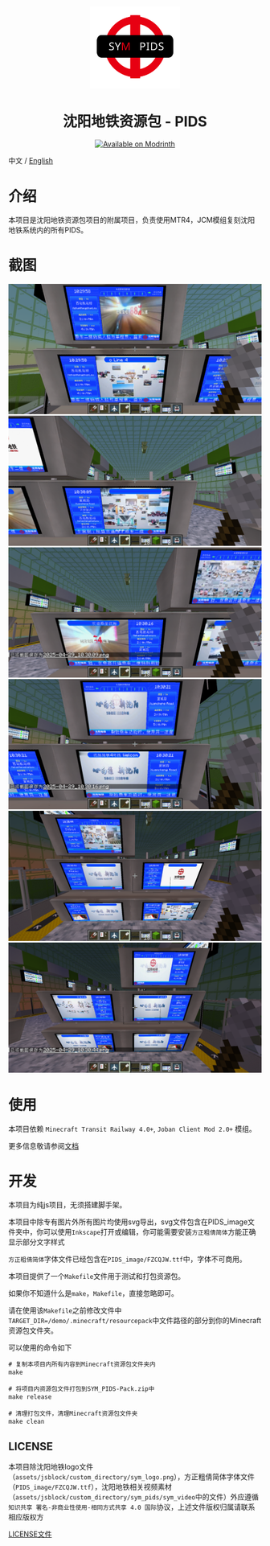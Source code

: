 <p align="center">
  <img src="pack.png" width="180px" alt="JCM Logo">
</p>

<h1 align="center">
  沈阳地铁资源包 - PIDS
</h1>

<p align="center">
  <a href="https://modrinth.com/resourcepack/sym-pids-pack">
    <img alt="Available on Modrinth" height="50" src="https://cdn.jsdelivr.net/npm/@intergrav/devins-badges@3/assets/cozy/available/modrinth_vector.svg">
  </a>
</p>

中文 / [English](README_en.md)

# 介绍

本项目是沈阳地铁资源包项目的附属项目，负责使用MTR4，JCM模组复刻沈阳地铁系统内的所有PIDS。

# 截图

![2025-04-29_10.29.58.png](Screenshots/2025-04-29_10.29.58.png)
![2025-04-29_10.30.09.png](Screenshots/2025-04-29_10.30.09.png)
![2025-04-29_10.30.16.png](Screenshots/2025-04-29_10.30.16.png)
![2025-04-29_10.30.21.png](Screenshots/2025-04-29_10.30.21.png)
![2025-04-29_10.30.44.png](Screenshots/2025-04-29_10.30.44.png)
![2025-04-29_10.30.50.png](Screenshots/2025-04-29_10.30.50.png)

# 使用

本项目依赖 `Minecraft Transit Railway 4.0+`, `Joban Client Mod 2.0+` 模组。

更多信息敬请参阅[文档](docs/README.md)

# 开发

本项目为纯js项目，无须搭建脚手架。

本项目中除专有图片外所有图片均使用svg导出，svg文件包含在PIDS_image文件夹中，你可以使用`Inkscape`打开或编辑，你可能需要安装`方正粗倩简体`方能正确显示部分文字样式

`方正粗倩简体`字体文件已经包含在`PIDS_image/FZCQJW.ttf`中，字体不可商用。

本项目提供了一个`Makefile`文件用于测试和打包资源包。

如果你不知道什么是`make`，`Makefile`，直接忽略即可。

请在使用该`Makefile`之前修改文件中`TARGET_DIR=/demo/.minecraft/resourcepack`中文件路径的部分到你的Minecraft资源包文件夹。

可以使用的命令如下
```shell
# 复制本项目内所有内容到Minecraft资源包文件夹内
make

# 将项目内资源包文件打包到SYM_PIDS-Pack.zip中
make release

# 清理打包文件，清理Minecraft资源包文件夹
make clean
```

## LICENSE

本项目除沈阳地铁logo文件（`assets/jsblock/custom_directory/sym_logo.png`），方正粗倩简体字体文件（`PIDS_image/FZCQJW.ttf`），沈阳地铁相关视频素材（`assets/jsblock/custom_directory/sym_pids/sym_video`中的文件）外应遵循`知识共享 署名-非商业性使用-相同方式共享 4.0 国际`协议，上述文件版权归属请联系相应版权方

[LICENSE文件](LICENSE)
